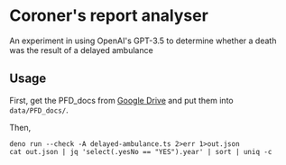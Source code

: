 # Coroner's report analyser
An experiment in using OpenAI's GPT-3.5 to determine whether a death was the result of a delayed ambulance

## Usage
First, get the PFD_docs from [Google Drive](https://drive.google.com/drive/folders/1R4cfQQ53UnWkDF3mMXlBI7XdnPgzDk49) and put them into `data/PFD_docs/`.

Then,
```
deno run --check -A delayed-ambulance.ts 2>err 1>out.json
cat out.json | jq 'select(.yesNo == "YES").year' | sort | uniq -c
```